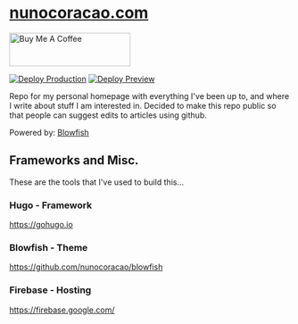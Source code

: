 # [nunocoracao.com](https://nunocoracao.com)

<a href="https://www.buymeacoffee.com/nunocoracao" target="_blank"><img src="https://cdn.buymeacoffee.com/buttons/v2/default-yellow.png" alt="Buy Me A Coffee" style="height: 60px !important;width: 217px !important;" ></a>

[![Deploy Production](https://github.com/nunocoracao/homepage/actions/workflows/firebase-hosting-merge.yml/badge.svg)](https://github.com/nunocoracao/homepage/actions/workflows/firebase-hosting-merge.yml) [![Deploy Preview](https://github.com/nunocoracao/homepage/actions/workflows/firebase-hosting-pull-request.yml/badge.svg?branch=dev&event=pull_request)](https://github.com/nunocoracao/homepage/actions/workflows/firebase-hosting-pull-request.yml)

Repo for my personal homepage with everything I've been up to, and where I write about stuff I am interested in. Decided to make this repo public so that people can suggest edits to articles using github.

Powered by: [Blowfish](https://nunocoracao.github.io/blowfish/)

## Frameworks and Misc.
These are the tools that I've used to build this...

### Hugo - Framework
https://gohugo.io

### Blowfish - Theme
https://github.com/nunocoracao/blowfish

### Firebase - Hosting
https://firebase.google.com/
